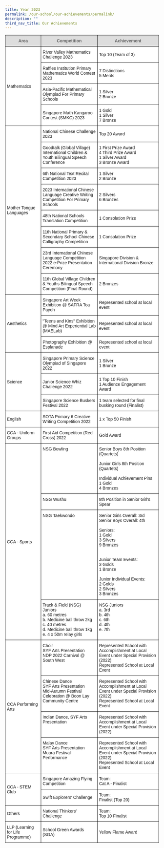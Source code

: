 ```yaml
---
title: Year 2023
permalink: /our-school/our-achievements/permalink/
description: ""
third_nav_title: Our Achievements
---
```

<style type="text/css">
.tg  {border-collapse:collapse;border-spacing:0;}
.tg td{border-color:black;border-style:solid;border-width:1px;font-family:Arial, sans-serif;font-size:14px;
  overflow:hidden;padding:10px 5px;word-break:normal;}
.tg th{border-color:black;border-style:solid;border-width:1px;font-family:Arial, sans-serif;font-size:14px;
  font-weight:normal;overflow:hidden;padding:10px 5px;word-break:normal;}
.tg .tg-feqv{background-color:#DDD;color:#666;font-weight:bold;text-align:center;vertical-align:middle}
.tg .tg-zr06{background-color:#FFF;text-align:left;vertical-align:middle}
.tg .tg-ktyi{background-color:#FFF;text-align:left;vertical-align:top}
</style>
<table class="tg">
<thead>
  <tr>
    <th class="tg-feqv"><span style="color:#666;background-color:#DDD">Area</span></th>
    <th class="tg-feqv"><span style="color:#666;background-color:#DDD">Competition</span></th>
    <th class="tg-feqv"><span style="color:#666;background-color:#DDD">Achievement</span></th>
  </tr>
</thead>
<tbody>
  <tr>
    <td class="tg-zr06" rowspan="5">Mathematics</td>
    <td class="tg-zr06">River Valley Mathematics Challenge 2023 </td>
    <td class="tg-zr06">Top 10 (Team of 3)</td>
  </tr>
  <tr>
    <td class="tg-zr06"> Raffles Institution Primary Mathematics World Contest 2023 </td>
    <td class="tg-zr06"> 7 Distinctions<br>5 Merits<br></td>
  </tr>
  <tr>
    <td class="tg-zr06">Asia-Pacific Mathematical Olympiad For Primary Schools</td>
    <td class="tg-zr06">1 Silver<br>2 Bronze</td> 
  </tr>
  <tr>
    <td class="tg-zr06">Singapore Math Kangaroo Contest (SMKC) 2023</td>
    <td class="tg-ktyi"><span style="background-color:initial">1 Gold<br>1 Silver<br>7 Bronze  </span><br></td>
  </tr>
  <tr>
  
  </tr><tr>
    <td class="tg-zr06" rowspan="8">Mother Tongue Languages</td>
    <td class="tg-zr06">National Chinese Challenge 2023</td>
    <td class="tg-zr06">Top 20 Award<br></td>
  </tr>
  <tr>
    <td class="tg-zr06">Goodtalk (Global Village) International Children &amp; Youth Bilingual Speech Conference</td>
    <td class="tg-zr06">1 First Prize Award<br>4 Third Prize Award<br>1 Silver Award<br>3 Bronze Award<br></td>
  </tr>
  <tr>
    <td class="tg-zr06">6th National Text Recital Competition 2023</td>
    <td class="tg-zr06">1 Silver<br>2 Bronze </td>
  </tr>
  <tr>
    <td class="tg-zr06">2023 International Chinese Language Creative Writing Competition
For Primary Schools</td>
    <td class="tg-zr06">2 Silvers<br>6 Bronzes</td>
  </tr>
  <tr>
    <td class="tg-zr06">48th National Schools Translation Competition</td>
    <td class="tg-zr06">1 Consolation Prize</td>
  </tr>
  <tr>
    <td class="tg-zr06">11th National Primary &amp; Secondary School Chinese Calligraphy Competition</td>
    <td class="tg-zr06">1 Consolation Prize  </td>
  </tr>
  <tr>
    <td class="tg-zr06">23rd International Chinese Language Competition 2022 e-Prize Presentation Ceremony</td>
    <td class="tg-zr06">Singapore Division &amp; International Division Bronze  </td>
  </tr>
  <tr>
    <td class="tg-zr06">11th Global Village Children &amp; Youths Bilingual Speech Competition (Final Round)</td>
    <td class="tg-zr06">2 Bronzes  </td>
  </tr>
  <tr>
    <td class="tg-zr06" rowspan="3">Aesthetics</td>
    <td class="tg-zr06">Singapore Art Week Exhibition @ SAFRA Toa Payoh</td>
    <td class="tg-zr06">Represented school at local event</td>
  </tr>
  <tr>
    <td class="tg-zr06">"Teens and Kins" Exhibition @ Mind Art Experiential Lab (MAELab)  </td>
    <td class="tg-zr06">Represented school at local event  </td>
  </tr>
  <tr>
    <td class="tg-zr06">Photography Exhibition @ Esplanade  </td>
    <td class="tg-zr06">Represented school at local event  </td>
  </tr>
  <tr>
    <td class="tg-zr06" rowspan="3">Science </td>
    <td class="tg-zr06">Singapore Primary Science Olympiad of Singapore 2022  </td>
    <td class="tg-zr06">1 Silver<br>1 Bronze  </td>
  </tr>
  <tr>
    <td class="tg-zr06">Junior Science Whiz Challenge 2022</td>
    <td class="tg-ktyi"><span style="background-color:initial">1 Top 10 Finish</span><br><span style="background-color:initial">1 Audience Engagement Award  </span></td>
  </tr>
  <tr>
    <td class="tg-zr06">Singapore Science Buskers Festival 2022</td>
    <td class="tg-zr06">1 team selected for final busking round (Finalist)  </td>
  </tr>
  <tr>
    <td class="tg-zr06">English</td>
    <td class="tg-zr06">SOTA Primary 6 Creative Writing Competition 2022 </td>
    <td class="tg-zr06">1 x Top 50 Finish </td>
  </tr>
  <tr>
    <td class="tg-zr06">CCA - Uniform Groups</td>
    <td class="tg-zr06">First Aid Competition (Red Cross) 2022 </td>
    <td class="tg-zr06">Gold Award </td>
  </tr>
  <tr>
    <td class="tg-zr06" rowspan="4">CCA - Sports</td>
    <td class="tg-ktyi"><span style="background-color:initial">NSG Bowling</span></td>
    <td class="tg-ktyi"><span style="background-color:initial">Senior Boys 8th Position (Quartets)</span><br><br><span style="background-color:initial">Junior Girls 8th Position (Quartets)</span><br><br><span style="background-color:initial">Individual Achievement Pins</span><br>1 Gold<br>4 Bronzes</td>
  </tr>
  <tr>
    <td class="tg-ktyi"><span style="background-color:initial">NSG Wushu</span></td>
    <td class="tg-zr06">8th Position in Senior Girl's Spear  </td>
  </tr>
  <tr>
    <td class="tg-ktyi"><span style="background-color:initial">NSG Taekwondo</span></td>
    <td class="tg-ktyi"><span style="background-color:initial">Senior Girls Overall: 3rd</span><br><span style="background-color:initial">Senior Boys Overall: 4th</span><br><br>Seniors:<br>1 Gold<br>3 Silvers<br>9 Bronzes<br><br><br><span style="background-color:initial">Junior Team Events:</span><br><span style="background-color:initial">3 Golds</span><br><span style="background-color:initial">1 Bronze</span><br><br><span style="background-color:initial">Junior Individual Events:</span><br><span style="background-color:initial">2 Golds</span><br><span style="background-color:initial">2 Silvers</span><br><span style="background-color:initial">3 Bronzes </span></td>
  </tr>
  <tr>
    <td class="tg-ktyi"><span style="background-color:initial">Track &amp; Field (</span>NSG) Juniors<br><span style="background-color:initial">a. 60 metres</span><br><span style="background-color:initial">b. Medicine ball throw 2kg</span><br><span style="background-color:initial">c. 40 metres</span><br><span style="background-color:initial">d. Medicine ball throw 1kg</span><br><span style="background-color:initial">e. 4 x 50m relay girls</span></td>
    <td class="tg-ktyi">NSG Juniors <br>a. 3rd<br>b. 4th<br>c. 6th<br>d. 4th<br>e. 7th  <br></td>
  </tr>
  <tr>
    <td class="tg-zr06" rowspan="4">CCA Performing Arts</td>
    <td class="tg-ktyi"><span style="background-color:initial">Choir</span><br>SYF Arts Presentation<br>NDP 2022 Carnival @ South West  </td>
    <td class="tg-ktyi">Represented School with Accomplishment at Local Event under Special Provision (2022)<br>Represented School at Local Event  </td>
  </tr>
  <tr>
    <td class="tg-ktyi"><span style="background-color:initial">Chinese Dance</span><br>SYF Arts Presentation<br>Mid-Autumn Festival Celebration @ Boon Lay Community Centre</td>
    <td class="tg-ktyi">Represented School with Accomplishment at Local Event under Special Provision (2022)<br>Represented School at Local Event  </td>
  </tr>
  <tr>
    <td class="tg-ktyi"><span style="background-color:initial">Indian Dance, </span>SYF Arts Presentation</td>
    <td class="tg-zr06">Represented School with Accomplishment at Local Event under Special Provision (2022)  <br></td>
  </tr>
  <tr>
    <td class="tg-ktyi"><span style="background-color:initial">Malay Dance</span><br>SYF Arts Presentation<br>Muara Festival Performance</td>
    <td class="tg-ktyi">Represented School with Accomplishment at Local Event under Special Provision (2022)<br>Represented School at Local Event  </td>
  </tr>
  <tr>
    <td class="tg-zr06" rowspan="2">CCA - STEM Club</td>
    <td class="tg-zr06">Singapore Amazing Flying Competition  </td>
    <td class="tg-ktyi"><span style="background-color:initial">Team:</span><br><span style="background-color:initial">Cat A - Finalist </span></td>
  </tr>
  <tr>
    <td class="tg-zr06">Swift Explorers' Challenge</td>
    <td class="tg-ktyi"><span style="background-color:initial">Team:</span><br><span style="background-color:initial">Finalist (Top 20)  </span></td>
  </tr>
  <tr>
    <td class="tg-zr06">Others</td>
    <td class="tg-zr06">National Thinkers' Challenge </td>
    <td class="tg-ktyi"><span style="background-color:initial">Team:</span><br><span style="background-color:initial">Top 10 Finalist </span></td>
  </tr>
  <tr>
    <td class="tg-zr06">LLP (Learning for Life Programme) </td>
    <td class="tg-zr06">School Green Awards (SGA) </td>
    <td class="tg-zr06">Yellow Flame Award </td>
  </tr>
</tbody>
</table>
